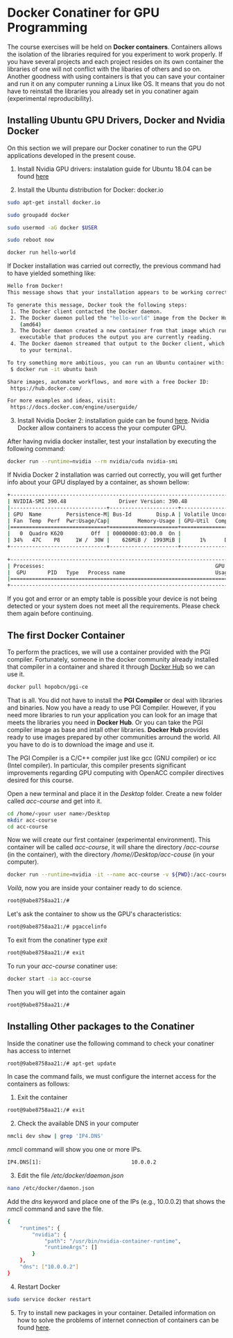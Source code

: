 # Docker Conatiner for GPU Programming

The course exercises will be held on **Docker containers**. Containers allows the isolation of the libraries required for you experiment to work properly. If you have several projects and each project resides on its own container the libraries of one will not conflict with the libaries of others and so on. Another goodness with using containers is that you can save your container and run it on any computer running a Linux like OS. It means that you do not have to reinstall the libraries you already set in you conatiner again (experimental reproducibility).

## Installing Ubuntu GPU Drivers, Docker and Nvidia Docker

On this section we will prepare our Docker conatiner to run the GPU applications developed in the present couse.

1. Install Nvidia GPU drivers: instalation guide for Ubuntu 18.04 can be found [here](https://linuxconfig.org/how-to-install-the-nvidia-drivers-on-ubuntu-18-04-bionic-beaver-linux)

2. Install the Ubuntu distribution for Docker: docker.io

```bash
sudo apt-get install docker.io
```

```bash
sudo groupadd docker
```

```bash
sudo usermod -aG docker $USER
```

```bash
sudo reboot now
```

```bash
docker run hello-world
```
If Docker installation was carried out correctly, the previous command had to have yielded something like:

```bash
Hello from Docker!
This message shows that your installation appears to be working correctly.

To generate this message, Docker took the following steps:
 1. The Docker client contacted the Docker daemon.
 2. The Docker daemon pulled the "hello-world" image from the Docker Hub.
    (amd64)
 3. The Docker daemon created a new container from that image which runs the
    executable that produces the output you are currently reading.
 4. The Docker daemon streamed that output to the Docker client, which sent it
    to your terminal.

To try something more ambitious, you can run an Ubuntu container with:
 $ docker run -it ubuntu bash

Share images, automate workflows, and more with a free Docker ID:
 https://hub.docker.com/

For more examples and ideas, visit:
 https://docs.docker.com/engine/userguide/

```

3. Install Nvidia Docker 2: installation guide can be found [here](https://github.com/NVIDIA/nvidia-docker). Nvidia Docker allow containers to access the your computer GPU.

After having nvidia docker installer, test your installation by executing the following command:

```bash
docker run --runtime=nvidia --rm nvidia/cuda nvidia-smi
```

If Nvidia Docker 2 installation was carried out correctly, you will get further info about your GPU displayed by a container, as shown bellow:

```bash
+-----------------------------------------------------------------------------+
| NVIDIA-SMI 390.48                 Driver Version: 390.48                    |
|-------------------------------+----------------------+----------------------+
| GPU  Name        Persistence-M| Bus-Id        Disp.A | Volatile Uncorr. ECC |
| Fan  Temp  Perf  Pwr:Usage/Cap|         Memory-Usage | GPU-Util  Compute M. |
|===============================+======================+======================|
|   0  Quadro K620         Off  | 00000000:03:00.0  On |                  N/A |
| 34%   47C    P8     1W /  30W |    626MiB /  1993MiB |      1%      Default |
+-------------------------------+----------------------+----------------------+
                                                                               
+-----------------------------------------------------------------------------+
| Processes:                                                       GPU Memory |
|  GPU       PID   Type   Process name                             Usage      |
|=============================================================================|
+-----------------------------------------------------------------------------+
```
If you got and error or an empty table is possible your device is not being detected or your system does not meet all the requirements. Please check them again before continuing.

## The first Docker Container

To perform the practices, we will use a container provided with the PGI compiler. Fortunately, someone in the docker community already installed that compiler in a container and shared it through [Docker Hub](https://www.tutorialspoint.com/docker/docker_hub.htm) so we can use it. 

```bash
docker pull hopobcn/pgi-ce
``` 

That is all. You did not have to install the **PGI Compiler** or deal with libraries and binaries. Now you have a ready to use PGI Compiler. However, if you need more libraries to run your application you can look for an image that meets the libraries you need in **Docker Hub**. Or you can take the PGI compiler image as base and intall other libraries. **Docker Hub** provides ready to use images prepared by other communities arround the world. All you have to do is to download the image and use it.

The PGI Compiler is a C/C++ compiler just like gcc (GNU compiler) or icc (Intel compiler). In particular, this compiler presents significant improvements regarding GPU computing with OpenACC compiler directives desired for this course.

Open a new terminal and place it in the *Desktop* folder. Create a new folder called *acc-course* and get into it.

```bash
cd /home/<your user name>/Desktop
mkdir acc-course
cd acc-course
```
Now we will create our first container (experimental environment). This container will be called *acc-course*, it will share the directory */acc-course* (in the container), with the directory */home/<your user name>/Desktop/acc-couse* (in your computer).

```bash
docker run --runtime=nvidia -it --name acc-course -v ${PWD}:/acc-course hopobcn/pgi-ce
```
*Voilà*, now you are inside your container ready to do science.

```bash
root@9abe8758aa21:/#
```
Let's ask the container to show us the GPU's characteristics:

```bash
root@9abe8758aa21:/# pgaccelinfo
```

To exit from the conatiner type *exit*

```bash
root@9abe8758aa21:/# exit
```

To run your *acc-course* conatiner use:

```bash
docker start -ia acc-course
```

Then you will get into the container again

```bash
root@9abe8758aa21:/# 
```

## Installing Other packages to the Conatiner

Inside the conatiner use the following command to check your conatiner has access to internet

```bash
root@9abe8758aa21:/# apt-get update
```

In case the command fails, we must configure the internet access for the containers as follows:

1. Exit the container 

```bash
root@9abe8758aa21:/# exit
```

2. Check the available DNS in your computer

```bash
nmcli dev show | grep 'IP4.DNS'
```

*nmcli* command will show you one or more IPs.

```bash
IP4.DNS[1]:                             10.0.0.2
```

3. Edit the file */etc/docker/daemon.json*

```bash
nano /etc/docker/daemon.json
```

Add the *dns* keyword and place one of the IPs (e.g., 10.0.0.2) that shows the *nmcli* command and save the file.

```bash 
{
    "runtimes": {
        "nvidia": {
            "path": "/usr/bin/nvidia-container-runtime",
            "runtimeArgs": []
        }
    },
    "dns": ["10.0.0.2"]
}

```

4. Restart Docker 

```bash
sudo service docker restart
```

5. Try to install new packages in your container. Detailed information on how to solve the problems of internet connection of containers can be found [here](https://development.robinwinslow.uk/2016/06/23/fix-docker-networking-dns/).